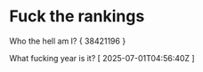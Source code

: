 # Fuck the rankings

Who the hell am I?
{ 38421196 }

What fucking year is it?
[ 2025-07-01T04:56:40Z ]
